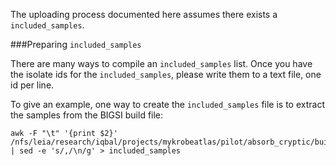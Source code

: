 The uploading process documented here assumes there exists a `included_samples`.

###Preparing `included_samples`

There are many ways to compile an `included_samples` list. Once you have the isolate ids
for the `included_samples`, please write them to a text file, one id per line.

To give an example, one way to create the `included_samples` file is to extract the samples
from the BIGSI build file:
```
awk -F "\t" '{print $2}' /nfs/leia/research/iqbal/projects/mykrobeatlas/pilot/absorb_cryptic/build_files/new_single_bf.tsv | sed -e 's/,/\n/g' > included_samples
```
